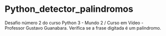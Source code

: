 # Python_detector_palindromos
Desafio número 2 do curso Python 3 - Mundo 2 / Curso em Vídeo - Professor Gustavo Guanabara.
Verifica se a frase digitada é um palíndromo.
